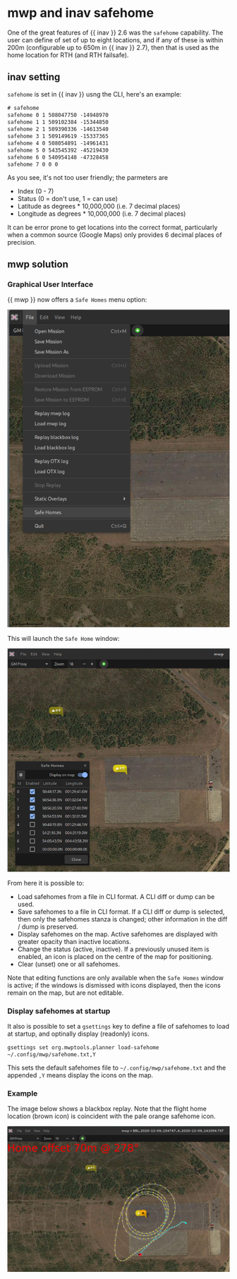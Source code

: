 # mwp and inav safehome

One of the great features of {{ inav }} 2.6 was the `safehome` capability. The user can define of set of up to eight locations, and if any of these is within 200m (configurable up to 650m in {{ inav }} 2.7), then that is used as the home location for RTH (and RTH failsafe).

## inav setting

`safehome` is set in {{ inav }} usng the CLI, here's an example:
```
# safehome
safehome 0 1 508047750 -14948970
safehome 1 1 509102384 -15344850
safehome 2 1 509390336 -14613540
safehome 3 1 509149619 -15337365
safehome 4 0 508054891 -14961431
safehome 5 0 543545392 -45219430
safehome 6 0 540954148 -47328458
safehome 7 0 0 0
```

As you see, it's not too user friendly; the parmeters are

* Index (0 - 7)
* Status (0 = don't use, 1 = can use)
* Latitude as degrees * 10,000,000 (i.e. 7 decimal places)
* Longitude as degrees * 10,000,000 (i.e. 7 decimal places)

It can be error prone to get locations into the correct format, particularly when a common source (Google Maps) only provides 6 decimal places of precision.

## mwp solution

### Graphical User Interface

{{ mwp }} now offers a `Safe Homes` menu option:

![mwp safehome](images/mwp-safehome-menu.png)

This will launch the `Safe Home` window:

![mwp safehome](images/mwp-safehome-usage.png)

From here it is possible to:

* Load safehomes from a file in CLI format. A CLI diff or dump can be  used.
* Save safehomes to a file in CLI format. If a CLI diff or dump is selected, then only the safehomes stanza is changed; other information in the diff / dump is preserved.
* Display safehomes on the map. Active safehomes are displayed with greater opacity than inactive locations.
* Change the status (active, inactive). If a previously unused item is enabled, an icon is placed on the centre of the map for positioning.
* Clear (unset) one or all safehomes.

Note that editing functions are only available when the `Safe Homes` window is active; if the windows is dismissed with icons displayed, then the icons remain on the map, but are not editable.

### Display safehomes at startup

It also is possible to set a `gsettings` key to define a file of safehomes to load at startup, and optinally display (readonly) icons.

```
gsettings set org.mwptools.planner load-safehome ~/.config/mwp/safehome.txt,Y
```
This sets the default safehomes file to `~/.config/mwp/safehome.txt` and the appended `,Y` means display the icons on the map.

### Example

The image below shows a blackbox replay. Note that the flight home location (brown icon) is coincident with the pale orange safehome icon.

![mwp safehomes replay](images/mwp-safehomes-replay.png)

